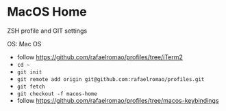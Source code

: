 # MacOS Home

ZSH profile and GIT settings

OS: Mac OS

- follow https://github.com/rafaelromao/profiles/tree/iTerm2
- `cd ~`
- `git init`
- `git remote add origin git@github.com:rafaelromao/profiles.git`
- `git fetch`
- `git checkout -f macos-home`
- follow https://github.com/rafaelromao/profiles/tree/macos-keybindings
